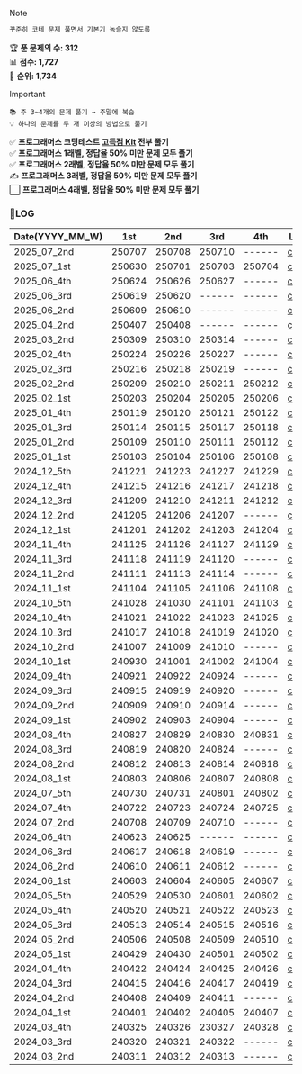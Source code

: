 > [!NOTE]
> ```sh
> 꾸준히 코테 문제 풀면서 기본기 녹슬지 않도록
> ```
> 🏆 **푼 문제의 수: 312**  
> 📊 **점수: 1,727**  
> 🏅 **순위: 1,734**
  
  
> [!IMPORTANT]
> ```
> 📚 주 3~4개의 문제 풀기 → 주말에 복습
> 💡 하나의 문제를 두 개 이상의 방법으로 풀기
>  ```
> ✅ **프로그래머스 코딩테스트 [고득점 Kit](https://school.programmers.co.kr/learn/challenges?tab=algorithm_practice_kit) 전부 풀기**  
> ✅ **프로그래머스 1래벨, 정답율 50% 미만 문제 모두 풀기**  
> ✅ **프로그래머스 2래벨, 정답율 50% 미만 문제 모두 풀기**  
> ✍️ **프로그래머스 3래벨, 정답율 50% 미만 문제 모두 풀기**  
> ⬜ **프로그래머스 4래벨, 정답율 50% 미만 문제 모두 풀기**  


### 📝LOG
| Date(YYYY_MM_W) | 1st | 2nd | 3rd | 4th | Link |
| ------------| ------ | ------ | ------ | ------ | -------------------------- |
| 2025_07_2nd | 250707 | 250708 | 250710 | ------ | [code](/2025_07_2nd.ipynb) |
| 2025_07_1st | 250630 | 250701 | 250703 | 250704 | [code](/2025_07_1st.ipynb) |
| 2025_06_4th | 250624 | 250626 | 250627 | ------ | [code](/2025_06_4th.ipynb) |
| 2025_06_3rd | 250619 | 250620 | ------ | ------ | [code](/2025_06_3rd.ipynb) |
| 2025_06_2nd | 250609 | 250610 | ------ | ------ | [code](/2025_06_2nd.ipynb) |
| 2025_04_2nd | 250407 | 250408 | ------ | ------ | [code](/2025_04_2nd.ipynb) |
| 2025_03_2nd | 250309 | 250310 | 250314 | ------ | [code](/2025_03_2nd.ipynb) |
| 2025_02_4th | 250224 | 250226 | 250227 | ------ | [code](/2025_02_4th.ipynb) |
| 2025_02_3rd | 250216 | 250218 | 250219 | ------ | [code](/2025_02_3rd.ipynb) |
| 2025_02_2nd | 250209 | 250210 | 250211 | 250212 | [code](/2025_02_2nd.ipynb) |
| 2025_02_1st | 250203 | 250204 | 250205 | 250206 | [code](/2025_02_1st.ipynb) |
| 2025_01_4th | 250119 | 250120 | 250121 | 250122 | [code](/2025_01_4th.ipynb) |
| 2025_01_3rd | 250114 | 250115 | 250117 | 250118 | [code](/2025_01_3rd.ipynb) |
| 2025_01_2nd | 250109 | 250110 | 250111 | 250112 | [code](/2025_01_2nd.ipynb) |
| 2025_01_1st | 250103 | 250104 | 250106 | 250108 | [code](/2025_01_1st.ipynb) |
| 2024_12_5th | 241221 | 241223 | 241227 | 241229 | [code](/2024/2024_12_5th.ipynb) |
| 2024_12_4th | 241215 | 241216 | 241217 | 241218 | [code](/2024/2024_12_4th.ipynb) |
| 2024_12_3rd | 241209 | 241210 | 241211 | 241212 | [code](/2024/2024_12_3rd.ipynb) |
| 2024_12_2nd | 241205 | 241206 | 241207 | ------ | [code](/2024/2024_12_2nd.ipynb) |
| 2024_12_1st | 241201 | 241202 | 241203 | 241204 | [code](/2024/2024_12_1st.ipynb) |
| 2024_11_4th | 241125 | 241126 | 241127 | 241129 | [code](/2024/2024_11_4th.ipynb) |
| 2024_11_3rd | 241118 | 241119 | 241120 | ------ | [code](/2024/2024_11_3rd.ipynb) |
| 2024_11_2nd | 241111 | 241113 | 241114 | ------ | [code](/2024/2024_11_2nd.ipynb) |
| 2024_11_1st | 241104 | 241105 | 241106 | 241108 | [code](/2024/2024_11_1st.ipynb) |
| 2024_10_5th | 241028 | 241030 | 241101 | 241103 | [code](/2024/2024_10_5th.ipynb) |
| 2024_10_4th | 241021 | 241022 | 241023 | 241025 | [code](/2024/2024_10_4th.ipynb) |
| 2024_10_3rd | 241017 | 241018 | 241019 | 241020 | [code](/2024/2024_10_3rd.ipynb) |
| 2024_10_2nd | 241007 | 241009 | 241010 | ------ | [code](/2024/2024_10_2nd.ipynb) |
| 2024_10_1st | 240930 | 241001 | 241002 | 241004 | [code](/2024/2024_10_1st.ipynb) |
| 2024_09_4th | 240921 | 240922 | 240924 | ------ | [code](/2024/2024_09_4th.ipynb) |
| 2024_09_3rd | 240915 | 240919 | 240920 | ------ | [code](/2024/2024_09_3rd.ipynb) |
| 2024_09_2nd | 240909 | 240910 | 240914 | ------ | [code](/2024/2024_09_2nd.ipynb) |
| 2024_09_1st | 240902 | 240903 | 240904 | ------ | [code](/2024/2024_09_1st.ipynb) |
| 2024_08_4th | 240827 | 240829 | 240830 | 240831 | [code](/2024/2024_08_4th.ipynb) |
| 2024_08_3rd | 240819 | 240820 | 240824 | ------ | [code](/2024/2024_08_3rd.ipynb) |
| 2024_08_2nd | 240812 | 240813 | 240814 | 240818 | [code](/2024/2024_08_2nd.ipynb) |
| 2024_08_1st | 240803 | 240806 | 240807 | 240808 | [code](/2024/2024_08_1st.ipynb) |
| 2024_07_5th | 240730 | 240731 | 240801 | 240802 | [code](/2024/2024_07_5th.ipynb) |
| 2024_07_4th | 240722 | 240723 | 240724 | 240725 | [code](/2024/2024_07_4th.ipynb) |
| 2024_07_2nd | 240708 | 240709 | 240710 | ------ | [code](/2024/2024_07_2nd.ipynb) |
| 2024_06_4th | 240623 | 240625 | ------ | ------ | [code](/2024/2024_06_4th.ipynb) |
| 2024_06_3rd | 240617 | 240618 | 240619 | ------ | [code](/2024/2024_06_3rd.ipynb) |
| 2024_06_2nd | 240610 | 240611 | 240612 | ------ | [code](/2024/2024_06_2nd.ipynb) |
| 2024_06_1st | 240603 | 240604 | 240605 | 240607 | [code](/2024/2024_06_1st.ipynb) |
| 2024_05_5th | 240529 | 240530 | 240601 | 240602 | [code](/2024/2024_05_5th.ipynb) |
| 2024_05_4th | 240520 | 240521 | 240522 | 240523 | [code](/2024/2024_05_4th.ipynb) |
| 2024_05_3rd | 240513 | 240514 | 240515 | 240516 | [code](/2024/2024_05_3rd.ipynb) |
| 2024_05_2nd | 240506 | 240508 | 240509 | 240510 | [code](/2024/2024_05_2nd.ipynb) |
| 2024_05_1st | 240429 | 240430 | 240501 | 240502 | [code](/2024/2024_05_1st.ipynb) |
| 2024_04_4th | 240422 | 240424 | 240425 | 240426 | [code](/2024/2024_04_4th.ipynb) |
| 2024_04_3rd | 240415 | 240416 | 240417 | 240419 | [code](/2024/2024_04_3rd.ipynb) |
| 2024_04_2nd | 240408 | 240409 | 240411 | ------ | [code](/2024/2024_04_2nd.ipynb) |
| 2024_04_1st | 240401 | 240402 | 240405 | 240407 | [code](/2024/2024_04_1st.ipynb) |
| 2024_03_4th | 240325 | 240326 | 230327 | 240328 | [code](/2024/2024_03_4th.ipynb) |
| 2024_03_3rd | 240320 | 240321 | 240322 | ------ | [code](/2024/2024_03_3rd.ipynb) |
| 2024_03_2nd | 240311 | 240312 | 240313 | ------ | [code](/2024/2024_03_2nd.ipynb) |
